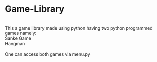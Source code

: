 # Game-Library
<br /> This a game library made using python having two python programmed games namely:
<br />Sanke Game
<br />Hangman
<br />
<br />One can access both games via menu.py
